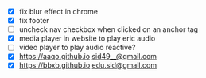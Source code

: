 - [x] fix blur effect in chrome
- [x] fix footer
- [ ] uncheck nav checkbox when clicked on an anchor tag
- [x] media player in website to play eric audio
- [ ] video player to play audio reactive?
- [x] https://aaqo.github.io sid49__@gmail.com
- [x] https://bbxb.github.io edu.sid@gmail.com
